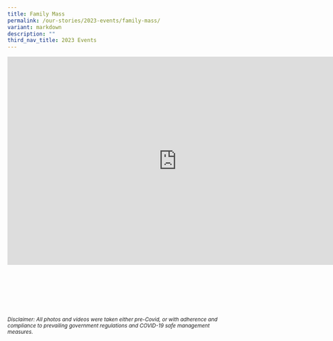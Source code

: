 ```yaml
---
title: Family Mass
permalink: /our-stories/2023-events/family-mass/
variant: markdown
description: ""
third_nav_title: 2023 Events
---
```

<iframe allowfullscreen="true" height="469" width="760" frameborder="0" src="https://docs.google.com/presentation/d/e/2PACX-1vQXf92aPGJgjmaMs7F8SzMjR6a89Dnq4eQJjigrI1v_4PK7HjXVUTegyfgcowQwYk4N9CGk8vubKPpX/embed?start=true&amp;loop=true&amp;delayms=3000"></iframe>



<br><br><br><br><br><br>
<sup>_Disclaimer: All photos and videos were taken either pre-Covid, or with adherence and compliance to prevailing government regulations and COVID-19 safe management measures._</sup>